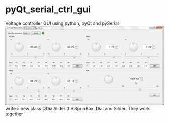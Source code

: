 # pyQt_serial_ctrl_gui
Voltage controller GUI using python, pyQt and pySerial 
<img src="https://github.com/JonathanZhew/pyQt_serial_ctrl_gui/blob/master/photo.png">
write a new class QDialSlider the SprinBox, Dial and Silder. They work together
